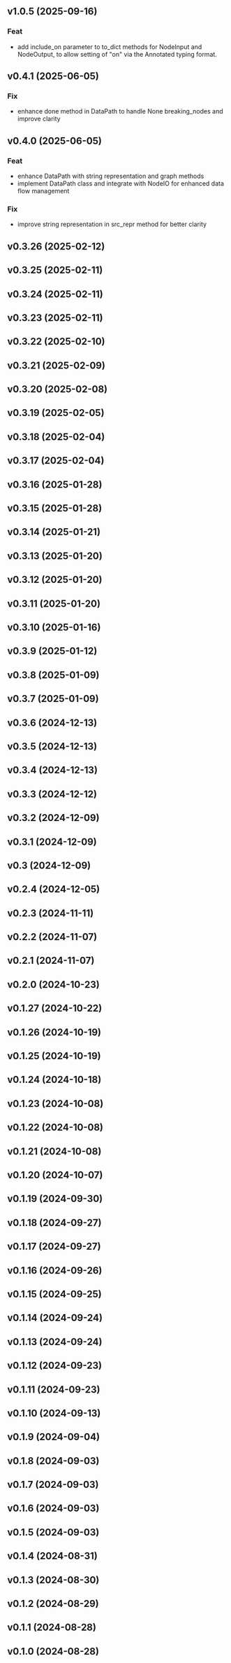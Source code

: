 ## v1.0.5 (2025-09-16)

### Feat

- add include_on parameter to to_dict methods for NodeInput and NodeOutput, to allow setting of "on" via the Annotated typing format.

## v0.4.1 (2025-06-05)

### Fix

- enhance done method in DataPath to handle None breaking_nodes and improve clarity

## v0.4.0 (2025-06-05)

### Feat

- enhance DataPath with string representation and graph methods
- implement DataPath class and integrate with NodeIO for enhanced data flow management

### Fix

- improve string representation in src_repr method for better clarity

## v0.3.26 (2025-02-12)

## v0.3.25 (2025-02-11)

## v0.3.24 (2025-02-11)

## v0.3.23 (2025-02-11)

## v0.3.22 (2025-02-10)

## v0.3.21 (2025-02-09)

## v0.3.20 (2025-02-08)

## v0.3.19 (2025-02-05)

## v0.3.18 (2025-02-04)

## v0.3.17 (2025-02-04)

## v0.3.16 (2025-01-28)

## v0.3.15 (2025-01-28)

## v0.3.14 (2025-01-21)

## v0.3.13 (2025-01-20)

## v0.3.12 (2025-01-20)

## v0.3.11 (2025-01-20)

## v0.3.10 (2025-01-16)

## v0.3.9 (2025-01-12)

## v0.3.8 (2025-01-09)

## v0.3.7 (2025-01-09)

## v0.3.6 (2024-12-13)

## v0.3.5 (2024-12-13)

## v0.3.4 (2024-12-13)

## v0.3.3 (2024-12-12)

## v0.3.2 (2024-12-09)

## v0.3.1 (2024-12-09)

## v0.3 (2024-12-09)

## v0.2.4 (2024-12-05)

## v0.2.3 (2024-11-11)

## v0.2.2 (2024-11-07)

## v0.2.1 (2024-11-07)

## v0.2.0 (2024-10-23)

## v0.1.27 (2024-10-22)

## v0.1.26 (2024-10-19)

## v0.1.25 (2024-10-19)

## v0.1.24 (2024-10-18)

## v0.1.23 (2024-10-08)

## v0.1.22 (2024-10-08)

## v0.1.21 (2024-10-08)

## v0.1.20 (2024-10-07)

## v0.1.19 (2024-09-30)

## v0.1.18 (2024-09-27)

## v0.1.17 (2024-09-27)

## v0.1.16 (2024-09-26)

## v0.1.15 (2024-09-25)

## v0.1.14 (2024-09-24)

## v0.1.13 (2024-09-24)

## v0.1.12 (2024-09-23)

## v0.1.11 (2024-09-23)

## v0.1.10 (2024-09-13)

## v0.1.9 (2024-09-04)

## v0.1.8 (2024-09-03)

## v0.1.7 (2024-09-03)

## v0.1.6 (2024-09-03)

## v0.1.5 (2024-09-03)

## v0.1.4 (2024-08-31)

## v0.1.3 (2024-08-30)

## v0.1.2 (2024-08-29)

## v0.1.1 (2024-08-28)

## v0.1.0 (2024-08-28)
